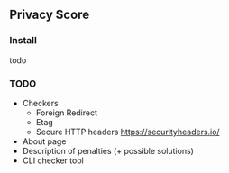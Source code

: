 ## Privacy Score

### Install

todo

### TODO

 - Checkers
   - Foreign Redirect
   - Etag
   - Secure HTTP headers https://securityheaders.io/
 - About page
 - Description of penalties (+ possible solutions)
 - CLI checker tool
